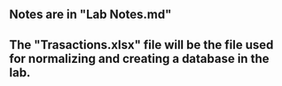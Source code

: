 ## Notes are in "Lab Notes.md"

## The "Trasactions.xlsx" file will be the file used for normalizing and creating a database in the lab.
